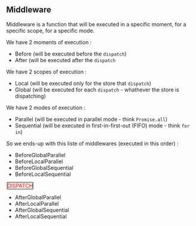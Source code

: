 ## Middleware 
Middleware is a function that will be executed in a specific moment, for a specific scope, for a specific mode.

We have 2 moments of execution : 
 * Before (will be executed before the `dispatch`)
 * After (will be executed after the `dispatch`

We have 2 scopes of execution : 
 * Local (will be executed only for the store that `dispatch`)
 * Global (will be executed for each `dispatch` - whathever the store is dispatching)

We have 2 modes of execution :
 * Parallel (will be executed in parallel mode - think `Promise.all`)
 * Sequential (will be executed in first-in-first-out (FIFO) mode - think `for in`)
 
So we ends-up with this liste of middlewares (executed in this order) :  
 * BeforeGlobalParallel
 * BeforeLocalParallel
 * BeforeGlobalSequential
 * BeforeLocalSequential

 <span style="color:red; border:1px solid black; margin:2px;"> DISPATCH </span>
 * AfterGlobalParallel
 * AfterLocalParallel
 * AfterGlobalSequential
 * AfterLocalSequential

